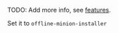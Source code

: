 
TODO: Add more info, see [features][1].

Set it to `offline-minion-installer`


[1]: /docs/features.md

